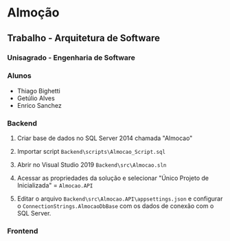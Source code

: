 # Almoção
## Trabalho - Arquitetura de Software
### Unisagrado - Engenharia de Software
### Alunos
- Thiago Bighetti
- Getúlio Alves
- Enrico Sanchez

### Backend

1. Criar base de dados no SQL Server 2014 chamada "Almocao"

2. Importar script `Backend\scripts\Almocao_Script.sql`

3. Abrir no Visual Studio 2019 `Backend\src\Almocao.sln`

4. Acessar as propriedades da solução e selecionar "Único Projeto de Inicializada" = `Almocao.API`

5. Editar o arquivo `Backend\src\Almocao.API\appsettings.json` e configurar o `ConnectionStrings.AlmocaoDbBase` com os dados de conexão com o SQL Server.

### Frontend
